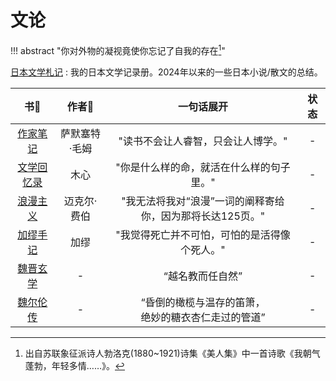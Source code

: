 # 文论


!!! abstract "你对外物的凝视竟使你忘记了自我的存在[^1]"

[日本文学札记](./Japan_literature.md)
:   我的日本文学记录册。2024年以来的一些日本小说/散文的总结。



|                书📖                 |     作者🥸     |                        一句话展开                         | 状态  |
| :--------------------------------: | :-----------: | :-------------------------------------------------------: | :---: |
|   [作家笔记](./Writers_notes.md)   | 萨默塞特·毛姆 |            "读书不会让人睿智，只会让人博学。"             |   -   |
| [文学回忆录](./Literature_memo.md) |     木心      |         "你是什么样的命，就活在什么样的句子里。"          |   -   |
|    [浪漫主义](./Romanticism.md)    |  迈克尔·费伯  | "我无法将我对“浪漫”一词的阐释寄给你，因为那将长达125页。" |   -   |
|   [加缪手记](./Camus_script.md)    |     加缪      |       "我觉得死亡并不可怕，可怕的是活得像个死人。"        |   -   |
|     [魏晋玄学](./Xuan_xue.md)      |       -       |                     “越名教而任自然”                      |   -   |
|      [魏尔伦传](./Verlain.md)      |       -       |  “昏倒的橄榄与温存的笛箫，<br> 绝妙的糖衣杏仁走过的管道”  |   -   |



[^1]: 出自苏联象征派诗人勃洛克(1880~1921)诗集《美人集》中一首诗歌《我朝气蓬勃，年轻多情……》。